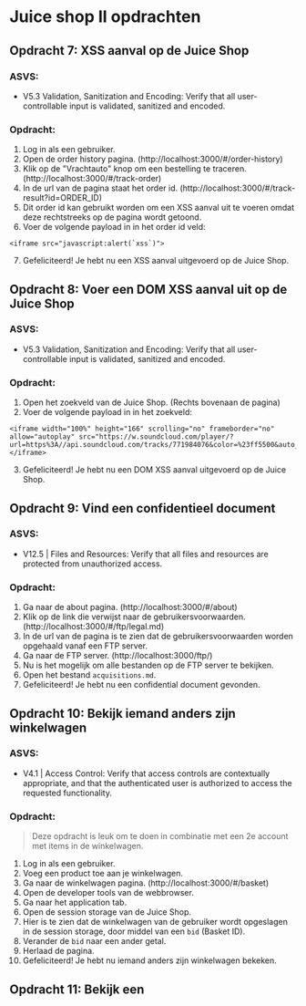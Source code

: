 # Juice shop II opdrachten

## Opdracht 7: XSS aanval op de Juice Shop

### ASVS:

- V5.3 Validation, Sanitization and Encoding: Verify that all user-controllable input is validated, sanitized and encoded.

### Opdracht:

1. Log in als een gebruiker.
2. Open de order history pagina. (http://localhost:3000/#/order-history)
3. Klik op de "Vrachtauto" knop om een bestelling te traceren. (http://localhost:3000/#/track-order)
4. In de url van de pagina staat het order id. (http://localhost:3000/#/track-result?id=ORDER_ID)
5. Dit order id kan gebruikt worden om een XSS aanval uit te voeren omdat deze rechtstreeks op de pagina wordt getoond.
6. Voer de volgende payload in in het order id veld:

```
<iframe src="javascript:alert(`xss`)">
```

7. Gefeliciteerd! Je hebt nu een XSS aanval uitgevoerd op de Juice Shop.

## Opdracht 8: Voer een DOM XSS aanval uit op de Juice Shop

### ASVS:

- V5.3 Validation, Sanitization and Encoding: Verify that all user-controllable input is validated, sanitized and encoded.

### Opdracht:

1. Open het zoekveld van de Juice Shop. (Rechts bovenaan de pagina)
2. Voer de volgende payload in in het zoekveld:

```
<iframe width="100%" height="166" scrolling="no" frameborder="no" allow="autoplay" src="https://w.soundcloud.com/player/?url=https%3A//api.soundcloud.com/tracks/771984076&color=%23ff5500&auto_play=true&hide_related=false&show_comments=true&show_user=true&show_reposts=false&show_teaser=true"></iframe>
```

3. Gefeliciteerd! Je hebt nu een DOM XSS aanval uitgevoerd op de Juice Shop.

## Opdracht 9: Vind een confidentieel document

### ASVS:

- V12.5 | Files and Resources: Verify that all files and resources are protected from unauthorized access.

### Opdracht:

1. Ga naar de about pagina. (http://localhost:3000/#/about)
2. Klik op de link die verwijst naar de gebruikersvoorwaarden. (http://localhost:3000/#/ftp/legal.md)
3. In de url van de pagina is te zien dat de gebruikersvoorwaarden worden opgehaald vanaf een FTP server.
4. Ga naar de FTP server. (http://localhost:3000/ftp/)
5. Nu is het mogelijk om alle bestanden op de FTP server te bekijken.
6. Open het bestand `acquisitions.md`.
7. Gefeliciteerd! Je hebt nu een confidential document gevonden.

## Opdracht 10: Bekijk iemand anders zijn winkelwagen

### ASVS:

- V4.1 | Access Control: Verify that access controls are contextually appropriate, and that the authenticated user is authorized to access the requested functionality.

### Opdracht:

> Deze opdracht is leuk om te doen in combinatie met een 2e account met items in de winkelwagen.

1. Log in als een gebruiker.
2. Voeg een product toe aan je winkelwagen.
3. Ga naar de winkelwagen pagina. (http://localhost:3000/#/basket)
4. Open de developer tools van de webbrowser.
5. Ga naar het application tab.
6. Open de session storage van de Juice Shop.
7. Hier is te zien dat de winkelwagen van de gebruiker wordt opgeslagen in de session storage, door middel van een `bid` (Basket ID).
8. Verander de `bid` naar een ander getal.
9. Herlaad de pagina.
10. Gefeliciteerd! Je hebt nu iemand anders zijn winkelwagen bekeken.

## Opdracht 11: Bekijk een
